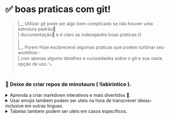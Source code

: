 ﻿# ✅ boas praticas com git!<br>

>  
> |__ Utilizar git pode ser algo bem complicado se não houver uma estrutura padrão🔢<br>
> | documentação📎 e é claro as indesejavéis boas práticas.⛓ <br>
> |<br>
> |__ Porem Hoje esclarecerei algumas práticas que podem turbinar seu workflow💡 <br>
> | com apenas algums detalhes e curiosidades sobre o git e sua vasta opção de uso.🪛<br>
> <br>

### 🧱 Deixe de criar repos de minotauro ( !labirintico ). 

<div align="left">
<details>

<summary>Aprenda a criar markdown interativos e mais divertidos 📲. </summary>

<br>

> Algumas coisas não relevantes podem estar escondidas para auxiliar na hora de ler<br>
> Nem sempre precisamos ficar olhando milhares de caracters para encontrar algo relevante.

> ```Tags como <details> - <summary> && <div align=> # podem criar um MD mais organizado e de facil leitura.```

<br>

> [ - Thread sobre. -](https://gist.github.com/jbsulli/03df3cdce94ee97937ebda0ffef28287)
<br><br>

</details>
<details>
<summary>Usar emojis tambem podem ser uteis na hora de transcrever ideias- inclusive em outras linguas.</summary>

> 🦆 eu pessoalmente prefiro ascci a emojis de fato.<br>
> porem entendo que para algumas pessoas a visualização de letras piscando por ai não é a mais agradavel.<br>
> 👋 👌 🤞 ✌️ 🥶 🥳 🎨 🎮 🗿 

<br><br>

</details>

<details>
<summary>Tabelas tambem podem ser uteis em casos especificos.</summary>

> | Cabeçalho 1 | Cabeçalho 2 |
> | :---: | :---: | 
> | Item centralizado | Item centralizado |
> | 📊 | 📁 |


<br>

> [documentação no github](https://docs.github.com/en/get-started/writing-on-github/working-with-advanced-formatting/organizing-information-with-tables) 

<br><br>


</details>


</div>

<br> 
